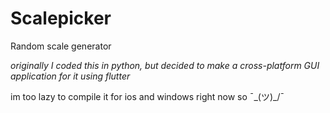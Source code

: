 # Scalepicker
Random scale generator

*originally I coded this in python, but decided to make a cross-platform GUI application for it using flutter*

im too lazy to compile it for ios and windows right now so ¯\_(ツ)_/¯